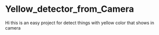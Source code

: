 # Yellow_detector_from_Camera
Hi this is an easy project for detect things with yellow color that shows in camera
